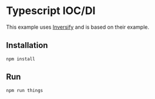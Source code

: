 # Typescript IOC/DI

This example uses [Inversify](http://inversify.io) and is based on their example.

## Installation

    npm install

## Run

    npm run things